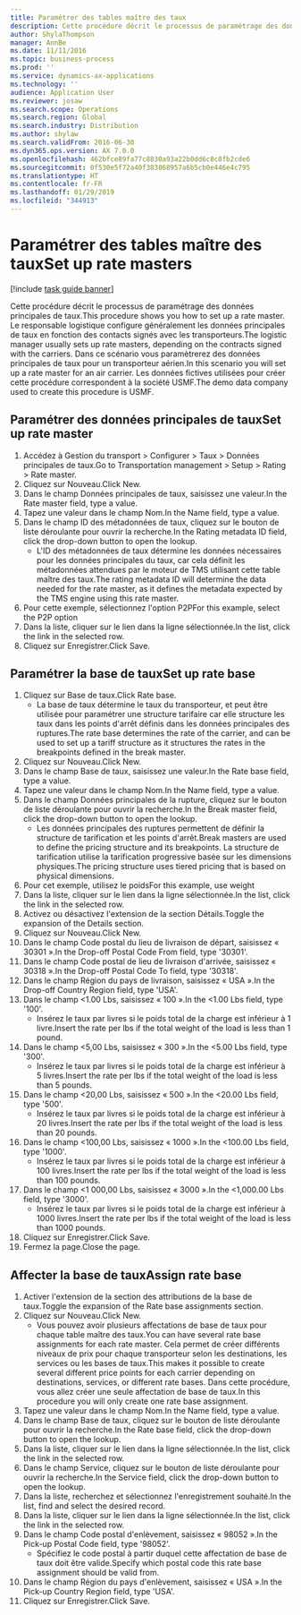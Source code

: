 ```yaml
---
title: Paramétrer des tables maître des taux
description: Cette procédure décrit le processus de paramétrage des données principales de taux.
author: ShylaThompson
manager: AnnBe
ms.date: 11/11/2016
ms.topic: business-process
ms.prod: ''
ms.service: dynamics-ax-applications
ms.technology: ''
audience: Application User
ms.reviewer: josaw
ms.search.scope: Operations
ms.search.region: Global
ms.search.industry: Distribution
ms.author: shylaw
ms.search.validFrom: 2016-06-30
ms.dyn365.ops.version: AX 7.0.0
ms.openlocfilehash: 462bfce89fa77c8830a93a22b0dd6c8c8fb2cde6
ms.sourcegitcommit: 0f530e5f72a40f383868957a6b5cb0e446e4c795
ms.translationtype: HT
ms.contentlocale: fr-FR
ms.lasthandoff: 01/29/2019
ms.locfileid: "344913"
---
```

# <a name="set-up-rate-masters"></a><span data-ttu-id="78a7b-103">Paramétrer des tables maître des taux</span><span class="sxs-lookup"><span data-stu-id="78a7b-103">Set up rate masters</span></span>

[!include [task guide banner](../../includes/task-guide-banner.md)]

<span data-ttu-id="78a7b-104">Cette procédure décrit le processus de paramétrage des données principales de taux.</span><span class="sxs-lookup"><span data-stu-id="78a7b-104">This procedure shows you how to set up a rate master.</span></span> <span data-ttu-id="78a7b-105">Le responsable logistique configure généralement les données principales de taux en fonction des contacts signés avec les transporteurs.</span><span class="sxs-lookup"><span data-stu-id="78a7b-105">The logistic manager usually sets up rate masters, depending on the contracts signed with the carriers.</span></span> <span data-ttu-id="78a7b-106">Dans ce scénario vous paramètrerez des données principales de taux pour un transporteur aérien.</span><span class="sxs-lookup"><span data-stu-id="78a7b-106">In this scenario you will set up a rate master for an air carrier.</span></span> <span data-ttu-id="78a7b-107">Les données fictives utilisées pour créer cette procédure correspondent à la société USMF.</span><span class="sxs-lookup"><span data-stu-id="78a7b-107">The demo data company used to create this procedure is USMF.</span></span>


## <a name="set-up-rate-master"></a><span data-ttu-id="78a7b-108">Paramétrer des données principales de taux</span><span class="sxs-lookup"><span data-stu-id="78a7b-108">Set up rate master</span></span>
1. <span data-ttu-id="78a7b-109">Accédez à Gestion du transport > Configurer > Taux > Données principales de taux.</span><span class="sxs-lookup"><span data-stu-id="78a7b-109">Go to Transportation management > Setup > Rating > Rate master.</span></span>
2. <span data-ttu-id="78a7b-110">Cliquez sur Nouveau.</span><span class="sxs-lookup"><span data-stu-id="78a7b-110">Click New.</span></span>
3. <span data-ttu-id="78a7b-111">Dans le champ Données principales de taux, saisissez une valeur.</span><span class="sxs-lookup"><span data-stu-id="78a7b-111">In the Rate master field, type a value.</span></span>
4. <span data-ttu-id="78a7b-112">Tapez une valeur dans le champ Nom.</span><span class="sxs-lookup"><span data-stu-id="78a7b-112">In the Name field, type a value.</span></span>
5. <span data-ttu-id="78a7b-113">Dans le champ ID des métadonnées de taux, cliquez sur le bouton de liste déroulante pour ouvrir la recherche.</span><span class="sxs-lookup"><span data-stu-id="78a7b-113">In the Rating metadata ID field, click the drop-down button to open the lookup.</span></span>
    * <span data-ttu-id="78a7b-114">L'ID des métadonnées de taux détermine les données nécessaires pour les données principales du taux, car cela définit les métadonnées attendues par le moteur de TMS utilisant cette table maître des taux.</span><span class="sxs-lookup"><span data-stu-id="78a7b-114">The rating metadata ID will determine the data needed for the rate master, as it defines the metadata expected by the TMS engine using this rate master.</span></span>  
6. <span data-ttu-id="78a7b-115">Pour cette exemple, sélectionnez l'option P2P</span><span class="sxs-lookup"><span data-stu-id="78a7b-115">For this example, select the P2P option</span></span>
7. <span data-ttu-id="78a7b-116">Dans la liste, cliquer sur le lien dans la ligne sélectionnée.</span><span class="sxs-lookup"><span data-stu-id="78a7b-116">In the list, click the link in the selected row.</span></span>
8. <span data-ttu-id="78a7b-117">Cliquez sur Enregistrer.</span><span class="sxs-lookup"><span data-stu-id="78a7b-117">Click Save.</span></span>

## <a name="set-up-rate-base"></a><span data-ttu-id="78a7b-118">Paramétrer la base de taux</span><span class="sxs-lookup"><span data-stu-id="78a7b-118">Set up rate base</span></span>
1. <span data-ttu-id="78a7b-119">Cliquez sur Base de taux.</span><span class="sxs-lookup"><span data-stu-id="78a7b-119">Click Rate base.</span></span>
    * <span data-ttu-id="78a7b-120">La base de taux détermine le taux du transporteur, et peut être utilisée pour paramétrer une structure tarifaire car elle structure les taux dans les points d'arrêt définis dans les données principales des ruptures.</span><span class="sxs-lookup"><span data-stu-id="78a7b-120">The rate base determines the rate of the carrier, and can be used to set up a tariff structure as it structures the rates in the breakpoints defined in the break master.</span></span>  
2. <span data-ttu-id="78a7b-121">Cliquez sur Nouveau.</span><span class="sxs-lookup"><span data-stu-id="78a7b-121">Click New.</span></span>
3. <span data-ttu-id="78a7b-122">Dans le champ Base de taux, saisissez une valeur.</span><span class="sxs-lookup"><span data-stu-id="78a7b-122">In the Rate base field, type a value.</span></span>
4. <span data-ttu-id="78a7b-123">Tapez une valeur dans le champ Nom.</span><span class="sxs-lookup"><span data-stu-id="78a7b-123">In the Name field, type a value.</span></span>
5. <span data-ttu-id="78a7b-124">Dans le champ Données principales de la rupture, cliquez sur le bouton de liste déroulante pour ouvrir la recherche.</span><span class="sxs-lookup"><span data-stu-id="78a7b-124">In the Break master field, click the drop-down button to open the lookup.</span></span>
    * <span data-ttu-id="78a7b-125">Les données principales des ruptures permettent de définir la structure de tarification et les points d'arrêt.</span><span class="sxs-lookup"><span data-stu-id="78a7b-125">Break masters are used to define the pricing structure and its breakpoints.</span></span> <span data-ttu-id="78a7b-126">La structure de tarification utilise la tarification progressive basée sur les dimensions physiques.</span><span class="sxs-lookup"><span data-stu-id="78a7b-126">The pricing structure uses tiered pricing that is based on physical dimensions.</span></span>  
6. <span data-ttu-id="78a7b-127">Pour cet exemple, utilisez le poids</span><span class="sxs-lookup"><span data-stu-id="78a7b-127">For this example, use weight</span></span>
7. <span data-ttu-id="78a7b-128">Dans la liste, cliquer sur le lien dans la ligne sélectionnée.</span><span class="sxs-lookup"><span data-stu-id="78a7b-128">In the list, click the link in the selected row.</span></span>
8. <span data-ttu-id="78a7b-129">Activez ou désactivez l'extension de la section Détails.</span><span class="sxs-lookup"><span data-stu-id="78a7b-129">Toggle the expansion of the Details section.</span></span>
9. <span data-ttu-id="78a7b-130">Cliquez sur Nouveau.</span><span class="sxs-lookup"><span data-stu-id="78a7b-130">Click New.</span></span>
10. <span data-ttu-id="78a7b-131">Dans le champ Code postal du lieu de livraison de départ, saisissez « 30301 ».</span><span class="sxs-lookup"><span data-stu-id="78a7b-131">In the Drop-off Postal Code From field, type '30301'.</span></span>
11. <span data-ttu-id="78a7b-132">Dans le champ Code postal de lieu de livraison d'arrivée, saisissez « 30318 ».</span><span class="sxs-lookup"><span data-stu-id="78a7b-132">In the Drop-off Postal Code To field, type '30318'.</span></span>
12. <span data-ttu-id="78a7b-133">Dans le champ Région du pays de livraison, saisissez « USA ».</span><span class="sxs-lookup"><span data-stu-id="78a7b-133">In the Drop-off Country Region field, type 'USA'.</span></span>
13. <span data-ttu-id="78a7b-134">Dans le champ <1.00 Lbs, saisissez « 100 ».</span><span class="sxs-lookup"><span data-stu-id="78a7b-134">In the <1.00 Lbs field, type '100'.</span></span>
    * <span data-ttu-id="78a7b-135">Insérez le taux par livres si le poids total de la charge est inférieur à 1 livre.</span><span class="sxs-lookup"><span data-stu-id="78a7b-135">Insert the rate per lbs if the total weight of the load is less than 1 pound.</span></span>  
14. <span data-ttu-id="78a7b-136">Dans le champ <5,00 Lbs, saisissez « 300 ».</span><span class="sxs-lookup"><span data-stu-id="78a7b-136">In the <5.00 Lbs field, type '300'.</span></span>
    * <span data-ttu-id="78a7b-137">Insérez le taux par livres si le poids total de la charge est inférieur à 5 livres.</span><span class="sxs-lookup"><span data-stu-id="78a7b-137">Insert the rate per lbs if the total weight of the load is less than 5 pounds.</span></span>  
15. <span data-ttu-id="78a7b-138">Dans le champ <20,00 Lbs, saisissez « 500 ».</span><span class="sxs-lookup"><span data-stu-id="78a7b-138">In the <20.00 Lbs field, type '500'.</span></span>
    * <span data-ttu-id="78a7b-139">Insérez le taux par livres si le poids total de la charge est inférieur à 20 livres.</span><span class="sxs-lookup"><span data-stu-id="78a7b-139">Insert the rate per lbs if the total weight of the load is less than 20 pounds.</span></span>  
16. <span data-ttu-id="78a7b-140">Dans le champ <100,00 Lbs, saisissez « 1000 ».</span><span class="sxs-lookup"><span data-stu-id="78a7b-140">In the <100.00 Lbs field, type '1000'.</span></span>
    * <span data-ttu-id="78a7b-141">Insérez le taux par livres si le poids total de la charge est inférieur à 100 livres.</span><span class="sxs-lookup"><span data-stu-id="78a7b-141">Insert the rate per lbs if the total weight of the load is less than 100 pounds.</span></span>  
17. <span data-ttu-id="78a7b-142">Dans le champ <1 000,00 Lbs, saisissez « 3000 ».</span><span class="sxs-lookup"><span data-stu-id="78a7b-142">In the <1,000.00 Lbs field, type '3000'.</span></span>
    * <span data-ttu-id="78a7b-143">Insérez le taux par livres si le poids total de la charge est inférieur à 1000 livres.</span><span class="sxs-lookup"><span data-stu-id="78a7b-143">Insert the rate per lbs if the total weight of the load is less than 1000 pounds.</span></span>  
18. <span data-ttu-id="78a7b-144">Cliquez sur Enregistrer.</span><span class="sxs-lookup"><span data-stu-id="78a7b-144">Click Save.</span></span>
19. <span data-ttu-id="78a7b-145">Fermez la page.</span><span class="sxs-lookup"><span data-stu-id="78a7b-145">Close the page.</span></span>

## <a name="assign-rate-base"></a><span data-ttu-id="78a7b-146">Affecter la base de taux</span><span class="sxs-lookup"><span data-stu-id="78a7b-146">Assign rate base</span></span>
1. <span data-ttu-id="78a7b-147">Activer l'extension de la section des attributions de la base de taux.</span><span class="sxs-lookup"><span data-stu-id="78a7b-147">Toggle the expansion of the Rate base assignments section.</span></span>
2. <span data-ttu-id="78a7b-148">Cliquez sur Nouveau.</span><span class="sxs-lookup"><span data-stu-id="78a7b-148">Click New.</span></span>
    * <span data-ttu-id="78a7b-149">Vous pouvez avoir plusieurs affectations de base de taux pour chaque table maître des taux.</span><span class="sxs-lookup"><span data-stu-id="78a7b-149">You can have several rate base assignments for each rate master.</span></span> <span data-ttu-id="78a7b-150">Cela permet de créer différents niveaux de prix pour chaque transporteur selon les destinations, les services ou les bases de taux.</span><span class="sxs-lookup"><span data-stu-id="78a7b-150">This makes it possible to create several different price points for each carrier depending on destinations, services, or different rate bases.</span></span> <span data-ttu-id="78a7b-151">Dans cette procédure, vous allez créer une seule affectation de base de taux.</span><span class="sxs-lookup"><span data-stu-id="78a7b-151">In this procedure you will only create one rate base assignment.</span></span>  
3. <span data-ttu-id="78a7b-152">Tapez une valeur dans le champ Nom.</span><span class="sxs-lookup"><span data-stu-id="78a7b-152">In the Name field, type a value.</span></span>
4. <span data-ttu-id="78a7b-153">Dans le champ Base de taux, cliquez sur le bouton de liste déroulante pour ouvrir la recherche.</span><span class="sxs-lookup"><span data-stu-id="78a7b-153">In the Rate base field, click the drop-down button to open the lookup.</span></span>
5. <span data-ttu-id="78a7b-154">Dans la liste, cliquer sur le lien dans la ligne sélectionnée.</span><span class="sxs-lookup"><span data-stu-id="78a7b-154">In the list, click the link in the selected row.</span></span>
6. <span data-ttu-id="78a7b-155">Dans le champ Service, cliquez sur le bouton de liste déroulante pour ouvrir la recherche.</span><span class="sxs-lookup"><span data-stu-id="78a7b-155">In the Service field, click the drop-down button to open the lookup.</span></span>
7. <span data-ttu-id="78a7b-156">Dans la liste, recherchez et sélectionnez l'enregistrement souhaité.</span><span class="sxs-lookup"><span data-stu-id="78a7b-156">In the list, find and select the desired record.</span></span>
8. <span data-ttu-id="78a7b-157">Dans la liste, cliquer sur le lien dans la ligne sélectionnée.</span><span class="sxs-lookup"><span data-stu-id="78a7b-157">In the list, click the link in the selected row.</span></span>
9. <span data-ttu-id="78a7b-158">Dans le champ Code postal d'enlèvement, saisissez « 98052 ».</span><span class="sxs-lookup"><span data-stu-id="78a7b-158">In the Pick-up Postal Code field, type '98052'.</span></span>
    * <span data-ttu-id="78a7b-159">Spécifiez le code postal à partir duquel cette affectation de base de taux doit être valide.</span><span class="sxs-lookup"><span data-stu-id="78a7b-159">Specify which postal code this rate base assignment should be valid from.</span></span>    
10. <span data-ttu-id="78a7b-160">Dans le champ Région du pays d'enlèvement, saisissez « USA ».</span><span class="sxs-lookup"><span data-stu-id="78a7b-160">In the Pick-up Country Region field, type 'USA'.</span></span>
11. <span data-ttu-id="78a7b-161">Cliquez sur Enregistrer.</span><span class="sxs-lookup"><span data-stu-id="78a7b-161">Click Save.</span></span>

